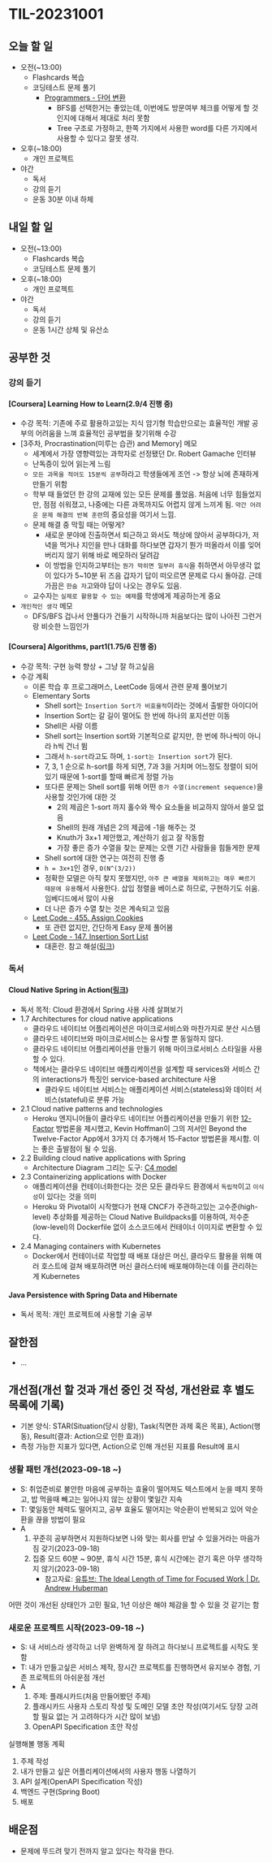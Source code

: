 # TIL-20231001

## 오늘 할 일

- 오전(~13:00)
  - Flashcards 복습
  - 코딩테스트 문제 풀기
    - [Programmers - 단어 변환](https://school.programmers.co.kr/learn/courses/30/lessons/43163)
      - BFS를 선택한거는 좋았는데, 이번에도 방문여부 체크를 어떻게 할 것인지에 대해서 제대로 처리 못함
      - Tree 구조로 가정하고, 한쪽 가지에서 사용한 word를 다른 가지에서 사용할 수 있다고 잘못 생각.
- 오후(~18:00)
  - 개인 프로젝트
- 야간
  - 독서
  - 강의 듣기
  - 운동 30분 이내 하체

## 내일 할 일

- 오전(~13:00)
  - Flashcards 복습
  - 코딩테스트 문제 풀기
- 오후(~18:00)
  - 개인 프로젝트
- 야간
  - 독서
  - 강의 듣기
  - 운동 1시간 상체 및 유산소

## 공부한 것

### 강의 듣기

#### [Coursera] Learning How to Learn(2.9/4 진행 중)

- 수강 목적: 기존에 주로 활용하고있는 지식 암기형 학습만으로는 효율적인 개발 공부의 어려움을 느껴 효율적인 공부법을 찾기위해 수강
- [3주차, Procrastination(미루는 습관) and Memory] 메모
  - 세계에서 가장 영향력있는 과학자로 선정됐던 Dr. Robert Gamache 인터뷰
  - 난독증이 있어 읽는게 느림
  - `모든 과목을 적어도 15분씩 공부`하라고 학생들에게 조언 -> 항상 뇌에 존재하게 만들기 위함
  - 학부 때 들었던 한 강의 교재에 있는 모든 문제를 풀었음. 처음에 너무 힘들었지만, 점점 쉬워졌고, 나중에는 다른 과목까지도 어렵지 않게 느끼게 됨. `약간 어려운 문제 해결의 반복 훈련`의 중요성을 여기서 느낌.
  - 문제 해결 중 막힐 때는 어떻게?
    - 새로운 분야에 진출하면서 퇴근하고 와서도 책상에 앉아서 공부하다가, 저녁을 먹거나 지인을 만나 대화를 하다보면 갑자기 뭔가 떠올라서 이를 잊어버리지 않기 위해 바로 메모하러 달려감
    - 이 방법을 인지하고부터는 `뭔가 막히면 일부러 휴식`을 취하면서 아무생각 없이 있다가 5~10분 뒤 즈음 갑자기 답이 떠오르면 문제로 다시 돌아감. 근데 가끔은 `한숨 자`고와야 답이 나오는 경우도 있음.
  - 교수자는 `실제로 활용할 수 있는 예제`를 학생에게 제공하는게 중요
- `개인적인 생각` 메모
  - DFS/BFS 겁나서 안풀다가 건들기 시작하니까 처음보다는 많이 나아진 그런거랑 비슷한 느낌인가

#### [Coursera] Algorithms, part1(1.75/6 진행 중)

- 수강 목적: 구현 능력 향상 + 그냥 잘 하고싶음
- 수강 계획
  - 이론 학습 후 프로그래머스, LeetCode 등에서 관련 문제 풀어보기
  - Elementary Sorts
    - Shell sort는 `Insertion Sort가 비효율적`이라는 것에서 출발한 아이디어
    - Insertion Sort는 갈 길이 멀어도 한 번에 하나의 포지션만 이동
    - Shell은 사람 이름
    - Shell sort는 Insertion sort와 기본적으로 같지만, 한 번에 하나씩이 아니라 h씩 건너 뜀
    - 그래서 `h-sort`라고도 하며, `1-sort는 Insertion sort`가 된다.
    - 7, 3, 1 순으로 h-sort를 하게 되면, 7과 3을 거치며 어느정도 정렬이 되어있기 때문에 1-sort를 할때 빠르게 정렬 가능
    - 또다른 문제는 Shell sort를 위해 어떤 `증가 수열(increment sequence)`을 사용할 것인가에 대한 것
      - 2의 제곱은 1-sort 까지 홀수와 짝수 요소들을 비교하지 않아서 쓸모 없음
      - Shell의 원래 개념은 2의 제곱에 -1을 해주는 것
      - Knuth가 3x+1 제안했고, 계산하기 쉽고 잘 작동함
      - 가장 좋은 증가 수열을 찾는 문제는 오랜 기간 사람들을 힘들게한 문제
    - Shell sort에 대한 연구는 여전히 진행 중
    - `h = 3x+1`인 경우, `O(N^(3/2))`
    - 정확한 모델은 아직 찾지 못했지만, `아주 큰 배열을 제외하고는 매우 빠르기 때문에 유용`해서 사용한다. 삽입 정렬을 베이스로 하므로, 구현하기도 쉬움. 임베디드에서 많이 사용
    - 더 나은 증가 수열 찾는 것은 계속되고 있음
  - [Leet Code - 455. Assign Cookies](https://leetcode.com/problems/assign-cookies)
    - 또 관련 없지만, 간단하게 Easy 문제 풀어봄
  - [Leet Code - 147. Insertion Sort List](https://leetcode.com/problems/insertion-sort-list/)
    - 대혼란. 참고 해설([링크](https://www.youtube.com/watch?v=CPAWcc78IB4))

### 독서

#### Cloud Native Spring in Action([링크](https://www.manning.com/books/cloud-native-spring-in-action))

- 독서 목적: Cloud 환경에서 Spring 사용 사례 살펴보기
- 1.7 Architectures for cloud native applications
  - 클라우드 네이티브 어플리케이션은 마이크로서비스와 마찬가지로 분산 시스템
  - 클라우드 네이티브와 마이크로서비스는 유사할 뿐 동일하지 않다.
  - 클라우드 네이티브 어플리케이션을 만들기 위해 마이크로서비스 스타일을 사용할 수 있다.
  - 책에서는 클라우드 네이티브 애플리케이션을 설계할 때 services와 서비스 간의 interactions가 특징인 service-based architecture 사용
    - 클라우드 네이티브 서비스는 애플리케이션 서비스(stateless)와 데이터 서비스(stateful)로 분류 가능
- 2.1 Cloud native patterns and technologies
  - Heroku 엔지니어들이 클라우드 네이티브 어플리케이션을 만들기 위한 [12-Factor](https://12factor.net/) 방법론을 제시했고, Kevin Hoffman이 그의 저서인 Beyond the Twelve-Factor App에서 3가지 더 추가해서 15-Factor 방법론을 제시함. 이는 좋은 출발점이 될 수 있음.
- 2.2 Building cloud native applications with Spring
  - Architecture Diagram 그리는 도구: [C4 model](https://c4model.com/)
- 2.3 Containerizing applications with Docker
  - 애플리케이션을 컨테이너화한다는 것은 모든 클라우드 환경에서 `독립적`이고 `이식성`이 있다는 것을 의미
  - Heroku 와 Pivotal이 시작했다가 현재 CNCF가 주관하고있는 고수준(high-level) 추상화를 제공하는 Cloud Native Buildpacks를 이용하여, 저수준(low-level)의 Dockerfile 없이 소스코드에서 컨테이너 이미지로 변환할 수 있다.
- 2.4 Managing containers with Kubernetes
  - Docker에서 컨테이너로 작업할 때 배포 대상은 머신, 클라우드 활용을 위해 여러 호스트에 걸쳐 배포하려면 머신 클러스터에 배포해야하는데 이를 관리하는게 Kubernetes

#### Java Persistence with Spring Data and Hibernate

- 독서 목적: 개인 프로젝트에 사용할 기술 공부

## 잘한점

- ...

## 개선점(개선 할 것과 개선 중인 것 작성, 개선완료 후 별도 목록에 기록)

- 기본 양식: STAR(Situation(당시 상황), Task(직면한 과제 혹은 목표), Action(행동), Result(결과: Action으로 인한 효과))
- 측정 가능한 지표가 있다면, Action으로 인해 개선된 지표를 Result에 표시

### 생활 패턴 개선(2023-09-18 ~)

- S: 취업준비로 불안한 마음에 공부하는 효율이 떨어져도 텍스트에서 눈을 떼지 못하고, 밥 먹을때 빼고는 일어나지 않는 상황이 몇일간 지속
- T: 몇일동안 체력도 떨어지고, 공부 효율도 떨어지는 악순환이 반복되고 있어 악순환을 끊을 방법이 필요
- A
  1. 꾸준히 공부하면서 지원하다보면 나와 맞는 회사를 만날 수 있을거라는 마음가짐 갖기(2023-09-18)
  2. 집중 모드 60분 ~ 90분, 휴식 시간 15분, 휴식 시간에는 걷기 혹은 아무 생각하지 않기(2023-09-18)
     - 참고자료: [유튜브: The Ideal Length of Time for Focused Work | Dr. Andrew Huberman](https://www.youtube.com/watch?v=5HINgMMTzPE)

어떤 것이 개선된 상태인가 고민 필요, 1년 이상은 해야 체감을 할 수 있을 것 같기는 함

### 새로운 프로젝트 시작(2023-09-18 ~)

- S: 내 서비스라 생각하고 너무 완벽하게 잘 하려고 하다보니 프로젝트를 시작도 못함
- T: 내가 만들고싶은 서비스 제작, 장시간 프로젝트를 진행하면서 유지보수 경험, 기존 프로젝트의 아쉬운점 개선
- A
  1. 주제: 플래시카드(처음 만들어봤던 주제)
  2. 플래시카드 사용자 스토리 작성 및 도메인 모델 초안 작성(여기서도 당장 고려할 필요 없는 거 고려하다가 시간 많이 보냄)
  3. OpenAPI Specification 초안 작성

실행해볼 행동 계획

1. 주제 작성
2. 내가 만들고 싶은 어플리케이션에서의 사용자 행동 나열하기
3. API 설계(OpenAPI Specification 작성)
4. 백엔드 구현(Spring Boot)
5. 배포

## 배운점

- 문제에 뚜드려 맞기 전까지 알고 있다는 착각을 한다.
